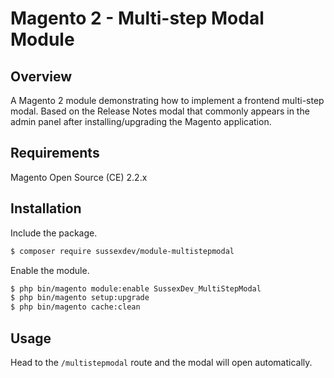 # Magento 2 - Multi-step Modal Module

## Overview

A Magento 2 module demonstrating how to implement a frontend multi-step modal. Based on the Release Notes modal that commonly appears
in the admin panel after installing/upgrading the Magento application.

## Requirements

Magento Open Source (CE) 2.2.x

## Installation

Include the package.

```bash
$ composer require sussexdev/module-multistepmodal
```

Enable the module.

```bash
$ php bin/magento module:enable SussexDev_MultiStepModal
$ php bin/magento setup:upgrade
$ php bin/magento cache:clean
```

## Usage

Head to the ```/multistepmodal``` route and the modal will open automatically.
